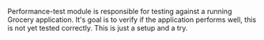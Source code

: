 Performance-test module is responsible for testing against a running Grocery application. It's goal is to verify if the
application performs well, this is not yet tested correctly. This is just a setup and a try.